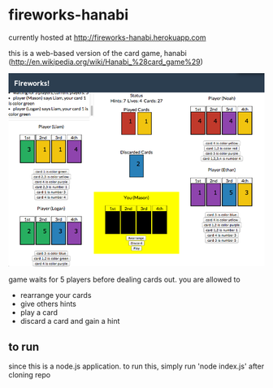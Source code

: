 fireworks-hanabi
================
currently hosted at http://fireworks-hanabi.herokuapp.com

this is a web-based version of the card game, hanabi (http://en.wikipedia.org/wiki/Hanabi_%28card_game%29)

![](/screenshot.png)

game waits for 5 players before dealing cards out.
you are allowed to
* rearrange your cards
* give others hints
* play a card
* discard a card and gain a hint

to run
-----------------
since this is a node.js application. to run this, simply run 'node index.js' after cloning repo
